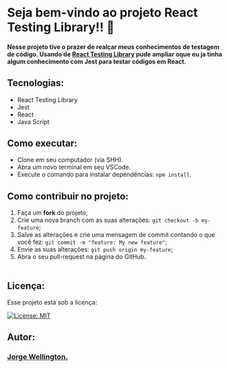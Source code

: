 # Seja bem-vindo ao projeto React Testing Library!! 🧪

#### Nesse projeto tive o prazer de realçar meus conhecimentos de testagem de código. Usando de <a href="https://testing-library.com/">React Testing Library</a> pude ampliar oque eu ja tinha algum conhecimento com Jest para testar códigos em React.

## Tecnologias:

- React Testing Library 
- Jest
- React
- Java Script

## Como executar:

- Clone em seu computador (via SHH).
- Abra um novo terminal em seu VSCode.   
- Execute o comando para instalar dependências: `npm install`.

## Como contribuir no projeto:
  1. Faça um **fork** do projeto;
  2. Crie uma nova branch com as suas alterações: `git checkout -b my-feature`;
  3. Salve as alterações e crie uma mensagem de commit contando o que você fez: `git commit -m "feature: My new feature"`;
  4. Envie as suas alterações: `git push origin my-feature`;
  5. Abra o seu pull-request na página do GitHub.<br><br>

## Licença:

 Esse projeto está sob a licença: 

 [![License: MIT](https://img.shields.io/badge/License-MIT-yellow.svg)](https://opensource.org/licenses/MIT)

 ##  Autor:

### <a href="https://www.linkedin.com/in/jorge-reis-dev/" ><b>Jorge Wellington.</b></a>
<a href="https://www.linkedin.com/in/jorge-reis-dev/" ></a>
